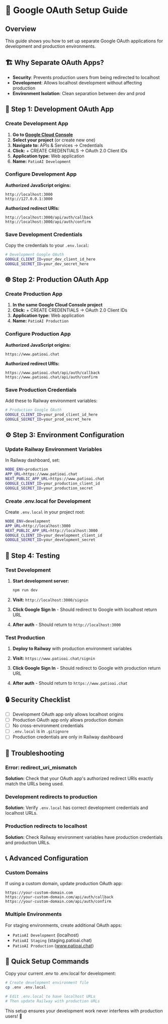 # 🔐 Google OAuth Setup Guide

## Overview

This guide shows you how to set up separate Google OAuth applications for development and production environments.

## 🏗️ Why Separate OAuth Apps?

- **Security**: Prevents production users from being redirected to localhost
- **Development**: Allows localhost development without affecting production
- **Environment Isolation**: Clean separation between dev and prod

## 📱 Step 1: Development OAuth App

### Create Development App

1. **Go to [Google Cloud Console](https://console.cloud.google.com/)**
2. **Select your project** (or create new one)
3. **Navigate to:** APIs & Services → Credentials
4. **Click:** + CREATE CREDENTIALS → OAuth 2.0 Client IDs
5. **Application type:** Web application
6. **Name:** `PatioAI Development`

### Configure Development App

**Authorized JavaScript origins:**
```
http://localhost:3000
http://127.0.0.1:3000
```

**Authorized redirect URIs:**
```
http://localhost:3000/api/auth/callback
http://localhost:3000/api/auth/confirm
```

### Save Development Credentials

Copy the credentials to your `.env.local`:

```bash
# Development Google OAuth
GOOGLE_CLIENT_ID=your_dev_client_id_here
GOOGLE_SECRET_ID=your_dev_secret_here
```

## 🌐 Step 2: Production OAuth App

### Create Production App

1. **In the same Google Cloud Console project**
2. **Click:** + CREATE CREDENTIALS → OAuth 2.0 Client IDs
3. **Application type:** Web application  
4. **Name:** `PatioAI Production`

### Configure Production App

**Authorized JavaScript origins:**
```
https://www.patioai.chat
```

**Authorized redirect URIs:**
```
https://www.patioai.chat/api/auth/callback
https://www.patioai.chat/api/auth/confirm
```

### Save Production Credentials

Add these to Railway environment variables:

```bash
# Production Google OAuth
GOOGLE_CLIENT_ID=your_prod_client_id_here
GOOGLE_SECRET_ID=your_prod_secret_here
```

## ⚙️ Step 3: Environment Configuration

### Update Railway Environment Variables

In Railway dashboard, set:

```bash
NODE_ENV=production
APP_URL=https://www.patioai.chat
NEXT_PUBLIC_APP_URL=https://www.patioai.chat
GOOGLE_CLIENT_ID=your_production_client_id
GOOGLE_SECRET_ID=your_production_secret
```

### Create .env.local for Development

Create `.env.local` in your project root:

```bash
NODE_ENV=development
APP_URL=http://localhost:3000
NEXT_PUBLIC_APP_URL=http://localhost:3000
GOOGLE_CLIENT_ID=your_development_client_id
GOOGLE_SECRET_ID=your_development_secret
```

## 🧪 Step 4: Testing

### Test Development

1. **Start development server:**
   ```bash
   npm run dev
   ```

2. **Visit:** `http://localhost:3000/signin`

3. **Click Google Sign In** - Should redirect to Google with localhost return URL

4. **After auth** - Should return to `http://localhost:3000`

### Test Production

1. **Deploy to Railway** with production environment variables

2. **Visit:** `https://www.patioai.chat/signin`

3. **Click Google Sign In** - Should redirect to Google with production return URL

4. **After auth** - Should return to `https://www.patioai.chat`

## 🔒 Security Checklist

- [ ] Development OAuth app only allows localhost origins
- [ ] Production OAuth app only allows production domain
- [ ] No cross-environment credentials
- [ ] `.env.local` is in `.gitignore`
- [ ] Production credentials are only in Railway dashboard

## 🚨 Troubleshooting

### Error: redirect_uri_mismatch

**Solution:** Check that your OAuth app's authorized redirect URIs exactly match the URLs being used.

### Development redirects to production

**Solution:** Verify `.env.local` has correct development credentials and localhost URLs.

### Production redirects to localhost

**Solution:** Check Railway environment variables have production credentials and production URLs.

## 📞 Advanced Configuration

### Custom Domains

If using a custom domain, update production OAuth app:

```
https://your-custom-domain.com
https://your-custom-domain.com/api/auth/callback
https://your-custom-domain.com/api/auth/confirm
```

### Multiple Environments

For staging environments, create additional OAuth apps:

- `PatioAI Development` (localhost)
- `PatioAI Staging` (staging.patioai.chat)
- `PatioAI Production` (www.patioai.chat)

## 🎯 Quick Setup Commands

Copy your current .env to .env.local for development:

```bash
# Create development environment file
cp .env .env.local

# Edit .env.local to have localhost URLs
# Then update Railway with production URLs
```

This setup ensures your development work never interferes with production users! 🚀
